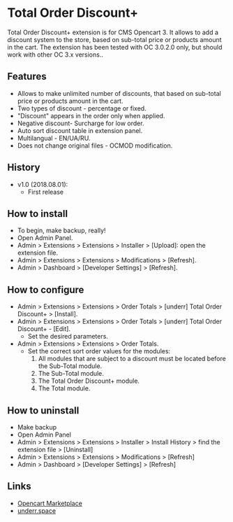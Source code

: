 # Total Order Discount+

Total Order Discount+ extension is for CMS Opencart 3. It allows to add a discount system to the store, based on sub-total price or products amount in the cart.
The extension has been tested with OC 3.0.2.0 only, but should work with other OC 3.x versions..

## Features
* Allows to make unlimited number of discounts, that based on sub-total price or products amount in the cart.
* Two types of discount - percentage or fixed.
* "Discount" appears in the order only when applied.
* Negative discount- Surcharge for low order.
* Auto sort discount table in extension panel.
* Multilangual - EN/UA/RU.
* Does not change original files - OCMOD modification.

## History
* v1.0 (2018.08.01):
    * First release

## How to install
* To begin, make backup, really!
* Open Admin Panel.
* Admin > Extensions > Extensions > Installer > [Upload]: open the extension file.
* Admin > Extensions > Extensions > Modifications > [Refresh].
* Admin > Dashboard > [Developer Settings] > [Refresh].

## How to configure
* Admin > Extensions > Extensions > Order Totals > [underr] Total Order Discount+ > [Install].
* Admin > Extensions > Extensions > Order Totals > [underr] Total Order Discount+ - [Edit].
    * Set the desired parameters.
* Admin > Extensions > Extensions > Order Totals.
    * Set the correct sort order values for the modules:
        1. All modules that are subject to a discount must be located before the Sub-Total module.
        2. The Sub-Total module.
        3. The Total Order Discount+ module.
        4. The Total module.


## How to uninstall
* Make backup
* Open Admin Panel
* Admin > Extensions > Extensions > Installer > Install History > find the extension file > [Uninstall]
* Admin > Extensions > Extensions > Modifications > [Refresh]
* Admin > Dashboard > [Developer Settings] > [Refresh]

## Links
* [Opencart Marketplace](https://www.opencart.com/index.php?route=marketplace/extension/info&extension_id=35103)
* [underr.space](https://underr.space/notes/projects/project-011.html)

